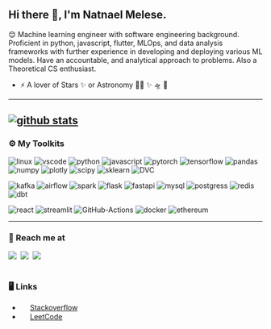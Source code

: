 ## Hi there 👋, I'm Natnael Melese.
😊 Machine learning engineer with software engineering background. Proficient in python, javascript, flutter, MLOps, and data analysis frameworks with further experience in developing and deploying various ML models. Have an accountable, and analytical approach to problems.  Also a Theoretical CS enthusiast.
- ⚡️ A lover of Stars ✨ or Astronomy 👩‍🚀 ✨ 🛸 🌌
---
[![github stats](https://github-readme-stats.vercel.app/api?username=natyrix&count_private=true&show_icons=true&theme=dark)](https://github.com/hengkx/hengkx)
---
<!-- Machine Learning engineer with 2 years of work experience. Software Engineering background with proficiency
in Python, JavaScript, C#, MLOps, DevOps, SQL, Containerization,and data analysis frameworks with further
experience in the development and deployment of various ML models. Also a Theoretical CS enthusiast. -->

### ⚙️ My Toolkits

![linux][linux-icon] ![vscode][vscode-icon] ![python][python-icon] ![javascript][javascript-icon]
![pytorch][pytorch-icon] ![tensorflow][tensorflow-icon] ![pandas][pandas-icon] ![numpy][numpy-icon] ![plotly][plotly-icon] ![scipy][scipy-icon] ![sklearn][sklearn-icon] ![DVC][dvc-icon]

![kafka][kafka-icon] ![airflow][airflow-icon] ![spark][spark-icon]
![flask][flask-icon] ![fastapi][fast-api-icon] 
![mysql][mysql-icon] ![postgress][postgress-icon] ![redis][redis-icon] ![dbt][dbt-icon]

![react][react-icon] ![streamlit][streamlit-icon]
![GitHub-Actions][github-action-icon] ![docker][docker-icon]
![ethereum][ethereum-icon]

---
### 💬 Reach me at

<a href="https://www.linkedin.com/in/natnael-melese/" target="_blank"><img src="https://img.shields.io/badge/linkedin-0077B5.svg?style=flat&logo=linkedin&logoColor=white"/></a>
&nbsp;<a href="https://twitter.com/natrix277"><img src="https://img.shields.io/badge/twitter-1DA1F2.svg?style=flat&logo=twitter&logoColor=white"/></a>
&nbsp;<a href="https://medium.com/@natnaelmelese" target="_blank"><img src="https://img.shields.io/badge/Medium-12100E?style=flat&logo=medium&logoColor=white"/></a> &nbsp;  
<br />
### 🖥 Links
- <img src="https://cdn.worldvectorlogo.com/logos/stack-overflow.svg" alt="" width="15" height="15"/> [Stackoverflow](https://stackoverflow.com/users/11862354/nathyrix)
- <img src="https://leetcode.com/static/images/LeetCode_logo_rvs.png" width="15" height="15"/> [LeetCode](https://leetcode.com/natyrix/)



[linux-icon]: https://img.shields.io/badge/Linux-FCC624?style=flat&logo=linux&logoColor=black
[vscode-icon]: https://img.shields.io/badge/-Visual%20Studio%20Code-23A9F2?style=flat&logo=Visual%20Studio%20Code&logoColor=white
[github-action-icon]: https://img.shields.io/badge/github%20actions-%232671E5.svg?style=flat&logo=githubactions&logoColor=white

[mysql-icon]: https://img.shields.io/badge/mysql-%2300f.svg?style=flat&logo=mysql&logoColor=white
[postgress-icon]: https://img.shields.io/badge/postgres-%23316192.svg?style=flat&logo=postgresql&logoColor=white
[redis-icon]: https://img.shields.io/badge/redis-%23DD0031.svg?style=flat&logo=redis&logoColor=white

[kafka-icon]: https://img.shields.io/badge/Apache%20Kafka-000?style=flat&logo=apachekafka
[fast-api-icon]: https://img.shields.io/badge/FastAPI-005571?style=flat&logo=fastapi
[flask-icon]: https://img.shields.io/badge/flask-%23000.svg?style=flat&logo=flask&logoColor=white
[react-icon]: https://img.shields.io/badge/react-%2320232a.svg?style=flat&logo=react&logoColor=%2361DAFB
[streamlit-icon]: https://img.shields.io/badge/-Streamlit-05122A?style=flat&logo=Streamlit;
[python-icon]: https://img.shields.io/badge/Python-14354C?style=flat&logo=python&logoColor=white

[javascript-icon]: https://img.shields.io/badge/javascript-%23323330.svg?style=flat&logo=javascript&logoColor=%23F7DF1E

[plotly-icon]: https://img.shields.io/badge/Plotly-%233F4F75.svg?style=flat&logo=plotly&logoColor=white
[pytorch-icon]: https://img.shields.io/badge/PyTorch-%23EE4C2C.svg?style=flat&logo=PyTorch&logoColor=white
[tensorflow-icon]: https://img.shields.io/badge/TensorFlow-%23FF6F00.svg?style=flat&logo=TensorFlow&logoColor=white
[numpy-icon]: https://img.shields.io/badge/numpy-%23013243.svg?style=flat&logo=numpy&logoColor=white
[pandas-icon]: https://img.shields.io/badge/pandas-%23150458.svg?style=flat&logo=pandas&logoColor=white
[sklearn-icon]: https://img.shields.io/badge/scikit--learn-%23F7931E.svg?style=flat&logo=scikit-learn&logoColor=white
[scipy-icon]: https://img.shields.io/badge/SciPy-%230C55A5.svg?style=flat&logo=scipy&logoColor=%white
[dvc-icon]: https://img.shields.io/badge/-DVC-05122A?style=flat&logo=DVC
[dbt-icon]: https://img.shields.io/badge/dbt-FF694B?style=flat&logo=dbt&logoColor=white
[docker-icon]: https://img.shields.io/badge/docker-%230db7ed.svg?style=flat&logo=docker&logoColor=white
[arduino-icon]: https://img.shields.io/badge/-Arduino-00979D?style=flat&logo=Arduino&logoColor=white
[raspberry-pi-icon]: https://img.shields.io/badge/-RaspberryPi-C51A4A?style=flat&logo=Raspberry-Pi
[airflow-icon]: https://img.shields.io/badge/Apache%20Airflow-017CEE?style=flat&logo=Apache%20Airflow&logoColor=white
[spark-icon]: https://img.shields.io/badge/Apache_Spark-FFFFFF?style=flat&logo=apachespark&logoColor=#E35A16
[ethereum-icon]: https://img.shields.io/badge/Ethereum-3C3C3D?style=flat&logo=Ethereum&logoColor=white

<!--
- <img src="https://play-lh.googleusercontent.com/hB9t3Z-mi284_49HA3nAuhO-W5Cyhje7r2P9McdgORoVCd-0SV54c12NMQWLHnqALw" alt="medium" width="15" height="15"/> [Medium Blog](https://medium.com/@natnaelmelese)
- <img src="https://cdn.worldvectorlogo.com/logos/linkedin-icon-2.svg" alt="LinkedIn" width="15" height="15"/> [LinkedIn](https://www.linkedin.com/in/natnael-melese/)
- <img src="https://cdn.worldvectorlogo.com/logos/stack-overflow.svg" alt="LinkedIn" width="15" height="15"/> [Stackoverflow](https://stackoverflow.com/users/11862354/nathyrix)

https://twitter.com/natrix277


**natyrix/natyrix** is a ✨ _special_ ✨ repository because its `README.md` (this file) appears on your GitHub profile.

Here are some ideas to get you started:

- 🔭 I’m currently working on ...
- 🌱 I’m currently learning ...
- 👯 I’m looking to collaborate on ...
- 🤔 I’m looking for help with ...
- 💬 Ask me about ...
- 📫 How to reach me: ...
- 😄 Pronouns: ...
- ⚡ Fun fact: ...
-->
